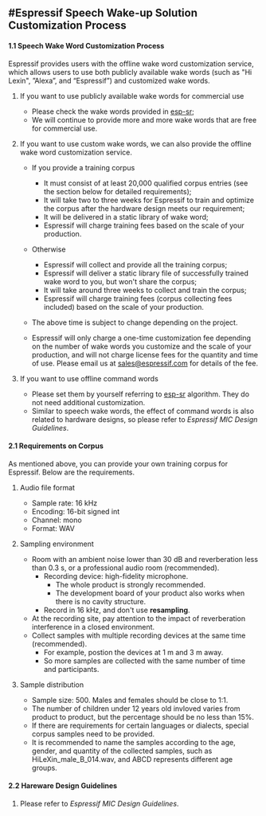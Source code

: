 #Espressif Speech Wake-up Solution Customization Process
---

#### 1.1 Speech Wake Word Customization Process
Espressif provides users with the offline wake word customization service, which allows users to use both publicly available wake words (such as "Hi Lexin", ”Alexa”, and “Espressif”) and customized wake words.

 1. If you want to use publicly available wake words for commercial use
	- Please check the wake words provided in [esp-sr](https://github.com/espressif/esp-sr);
	- We will continue to provide more and more wake words that are free for commercial use.

 2. If you want to use custom wake words, we can also provide the offline wake word customization service.
	- If you provide a training corpus 
		- It must consist of at least 20,000 qualified corpus entries (see the section below for detailed requirements);
		- It will take two to three weeks for Espressif to train and optimize the corpus after the hardware design meets our requirement;
		- It will be delivered in a static library of wake word;
		- Espressif will charge training fees based on the scale of your production.

	- Otherwise
		- Espressif will collect and provide all the training corpus;
		- Espressif will deliver a static library file of successfully trained wake word to you, but won't share the corpus;
		- It will take around three weeks to collect and train the corpus;
		- Espressif will charge training fees (corpus collecting fees included) based on the scale of your production.

	- The above time is subject to change depending on the project.

	- Espressif will only charge a one-time customization fee depending on the number of wake words you customize and the scale of your production, and will not charge license fees for the quantity and time of use. Please email us at [sales@espressif.com](sales@espressif.com) for details of the fee.

		 
 3. If you want to use offline command words
 	- Please set them by yourself referring to [esp-sr](https://github.com/espressif/esp-sr/tree/c5896943ea278195968c93c8b3466c720e641ebc/speech_command_recognition) algorithm. They do not need additional customization.
 	- Similar to speech wake words, the effect of command words is also related to hardware designs, so please refer to *Espressif MIC Design Guidelines*.

#### 2.1 Requirements on Corpus

As mentioned above, you can provide your own training corpus for Espressif. Below are the requirements.

1. Audio file format
	- Sample rate: 16 kHz
	- Encoding: 16-bit signed int
	- Channel: mono
	- Format: WAV	

2. Sampling environment
	- Room with an ambient noise lower than 30 dB and reverberation less than 0.3 s, or a professional audio room (recommended).
		- Recording device: high-fidelity microphone.
			- The whole product is strongly recommended.
			- The development board of your product also works when there is no cavity structure.
		- Record in 16 kHz, and don't use **resampling**.
	- At the recording site, pay attention to the impact of reverberation interference in a closed environment.
	- Collect samples with multiple recording devices at the same time (recommended).
		- For example, postion the devices at 1 m and 3 m away.
		- So more samples are collected with the same number of time and participants.

3. Sample distribution
	- Sample size: 500. Males and females should be close to 1:1.
	- The number of children under 12 years old invloved varies from product to product, but the percentage should be no less than 15%.
	- If there are requirements for certain languages or dialects, special corpus samples need to be provided.
	- It is recommended to name the samples according to the age, gender, and quantity of the collected samples, such as HiLeXin\_male\_B\_014.wav, and ABCD represents different age groups.

#### 2.2 Hareware Design Guidelines

1. Please refer to *Espressif MIC Design Guidelines*.
